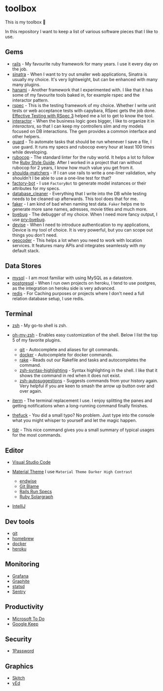 # toolbox

This is my toolbox 🧰

In this repository I want to keep a list of various software pieces that I like to use.

## Gems

- [rails](https://github.com/rails/rails) - My favourite ruby framework for many years. I use it every day on the job.
- [sinatra](https://github.com/sinatra/sinatra) - When I want to try out smaller web applications, Sinatra is usually my choice. It's very lightweight, but can be enhanced with many many plugins.
- [hanami](https://github.com/hanami/hanami) - Another framework that I experimented with. I like that it has some of my favourite tools baked in, for example rspec and the interactor pattern.
- [rspec](https://github.com/rspec/rspec) - This is the testing framework of my choice. Whether I write unit tests or web acceptance tests with capybara, RSpec gets the job done. [Effective Testing with RSpec 3](https://pragprog.com/titles/rspec3/) helped me a lot to get to know the tool.
- [interactor](https://github.com/collectiveidea/interactor) - When the business logic goes bigger, I like to organize it in _interactors_, so that I can keep my controllers slim and my models focused on DB interactions. The gem provides a common interface and other helpers.
- [guard](https://github.com/guard/guard) - To automate tasks that should be run whenever I save a file, I use guard. It runs my specs and rubocop every hour at least 100 times while developing.
- [rubocop](https://github.com/rubocop-hq/rubocop) - The standard linter for the ruby world. It helps a lot to follow the [Ruby Style Guide](https://rubystyle.guide/). After I worked in a project that ran without rubocop for 2 years, I know how much value you get from it.
- [shoulda-matchers](https://github.com/thoughtbot/shoulda-matchers) - If I can use rails to write a one-liner validation, why shouldn't I be able to use a one-line test for that?
- [factory-bot](https://github.com/thoughtbot/factory_bot) - I use `FactoryBot` to generate model instances or their attributes for my specs.
- [database_cleaner](https://github.com/DatabaseCleaner/database_cleaner) - Everything that I write into the DB while testing needs to be cleaned up afterwards. This tool does that for me.
- [faker](https://github.com/faker-ruby/faker) - I am kind of bad when naming test data. `Faker` helps me to generate more sane names, adresses, movie titles and much more.
- [byebug](https://github.com/deivid-rodriguez/byebug) - The debugger of my choice. When I need more fancy output, I use [pry-byebug](https://github.com/deivid-rodriguez/pry-byebug).
- [devise](https://github.com/heartcombo/devise) - When I need to introduce authentication to my applications, Device is my tool of choice. It is very powerful, but you can scope out things you don't need.
- [geocoder](https://github.com/alexreisner/geocoder) - This helps a lot when you need to work with location services. It features many APIs and integrates seamlessly with my default stack.

## Data Stores

- [mysql](https://www.mysql.com/) - I am most familiar with using MySQL as a datastore.
- [postgresql](https://www.postgresql.org/) - When I run own projects on heroku, I tend to use postgres, as the integration on heroku side is very advanced.
- [redis](https://redis.io/) - For Caching purposes or projects where I don't need a full relation database setup, I use redis.

## Terminal

- [zsh](https://github.com/zsh-users/zsh) - My go-to shell is zsh.
- [oh-my-zsh](https://github.com/ohmyzsh/ohmyzsh) - Enables easy customization of the shell. Below I list the top 5 of my favorite plugins.

  - [git](https://github.com/ohmyzsh/ohmyzsh/tree/master/plugins/git) - Autocomplete and aliases for git commands.
  - [docker](https://github.com/ohmyzsh/ohmyzsh/tree/master/plugins/docker) - Autocomplete for docker commands.
  - [rake](https://github.com/ohmyzsh/ohmyzsh/tree/master/plugins/rake) - Reads out our Rakefile and tasks and autocompletes the command.
  - [zsh-syntax-highlighting](https://github.com/zsh-users/zsh-syntax-highlighting) - Syntax highlighting in the shell. I like that it shows the command in red when it does not exist.
  - [zsh-autosuggestions](https://github.com/zsh-users/zsh-autosuggestions) - Suggests commands from your history again. Very helpful if you are keen to smash the arrow up button over and over again.

- [iterm](https://iterm2.com/) - The terminal replacement I use. I enjoy splitting the panes and getting notifications when a long-running command finally finishes.
- [thefuck](https://github.com/nvbn/thefuck) - You did a small typo? No problem. Just type into the console what you might whisper to yourself and let the magic happen.
- [tldr](https://github.com/tldr-pages/tldr) - This nice command gives you a small summary of typical usages for the most commands.

## Editor

- [Visual Studio Code](https://github.com/microsoft/vscode)
- [Material Theme](https://marketplace.visualstudio.com/items?itemName=Equinusocio.vsc-material-theme) I use `Material Theme Darker High Contrast`

  - [endwise](https://marketplace.visualstudio.com/items?itemName=kaiwood.endwise)
  - [Git Blame](https://marketplace.visualstudio.com/items?itemName=waderyan.gitblame)
  - [Rails Run Specs](https://marketplace.visualstudio.com/items?itemName=noku.rails-run-spec-vscode)
  - [Ruby Solargraph](https://marketplace.visualstudio.com/items?itemName=castwide.solargraph)

- [IntelliJ](https://www.jetbrains.com/idea/)

## Dev tools

- [git](https://github.com/git/git)
- [homebrew](https://brew.sh/)
- [docker](https://www.docker.com/)
- [heroku](https://heroku.com)

## Monitoring

- [Grafana](https://github.com/grafana/grafana)
- [Graphite](https://graphiteapp.org/)
- [statsd](https://github.com/statsd/statsd)
- [Sentry](https://sentry.io/)

## Productivity

- [Microsoft To Do](https://todo.microsoft.com/)
- [Google Keep](https://www.google.de/keep/)

## Security

- [1Password](https://1password.com/)

## Graphics

- [Skitch](https://evernote.com/intl/de/products/skitch)
- [yEd](https://www.yworks.com/products/yed)
